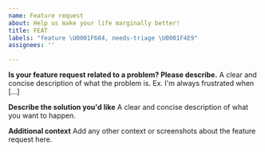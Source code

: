 ```yaml
---
name: Feature request
about: Help us make your life marginally better!
title: FEAT
labels: "feature \U0001F684, needs-triage \U0001F4E9"
assignees: ''

---
```


**Is your feature request related to a problem? Please describe.**
A clear and concise description of what the problem is. Ex. I'm always frustrated when [...]

**Describe the solution you'd like**
A clear and concise description of what you want to happen.

**Additional context**
Add any other context or screenshots about the feature request here.
